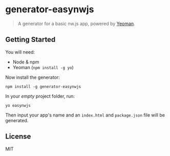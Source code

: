 # generator-easynwjs

> A generator for a basic nw.js app, powered by [Yeoman](http://yeoman.io).

## Getting Started

You will need: 
* Node & npm
* Yeoman (`npm install -g yo`)

Now install the generator:

```
npm install -g generator-easynwjs
```

In your *empty* project folder, run:

```
yo easynwjs
```

Then input your app's name and an `index.html` and `package.json` file will be generated. 

## License

MIT
